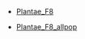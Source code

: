 - [Plantae_F8](https://conservationtranslocation.github.io/data/confMap/qgis2web_2023_10_30-16_34_31_337997/index.html)

- [Plantae_F8_allpop](https://conservationtranslocation.github.io/data/confMap/qgis2web_2023_10_31-10_46_58_890468/index.html)
